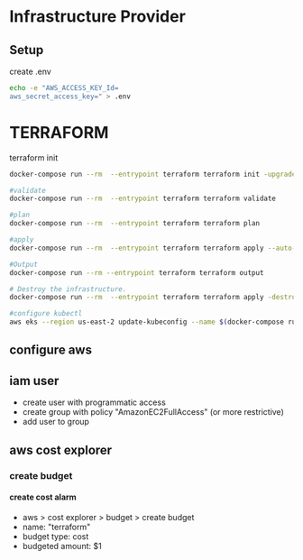 # Infrastructure Provider

## Setup
create .env

```bash
echo -e "AWS_ACCESS_KEY_Id=
aws_secret_access_key=" > .env
```

# TERRAFORM

terraform init

```bash
docker-compose run --rm  --entrypoint terraform terraform init -upgrade
```

```bash
#validate
docker-compose run --rm  --entrypoint terraform terraform validate

```

```bash
#plan
docker-compose run --rm  --entrypoint terraform terraform plan
```

```bash
#apply
docker-compose run --rm  --entrypoint terraform terraform apply --auto-approve
```

```bash
#Output
docker-compose run --rm --entrypoint terraform terraform output
```

```bash
# Destroy the infrastructure.
docker-compose run --rm  --entrypoint terraform terraform apply -destroy -auto-approve
```

```bash
#configure kubectl
aws eks --region us-east-2 update-kubeconfig --name $(docker-compose run --rm  --entrypoint terraform terraform output -raw cluster_name)

```

## configure aws 
## iam user
* create user with programmatic access
* create group with policy "AmazonEC2FullAccess" (or more restrictive)
* add user to group

## aws cost explorer
### create budget
#### create cost alarm
* aws > cost explorer > budget > create budget
* name: "terraform"
* budget type:  cost
* budgeted amount: $1



